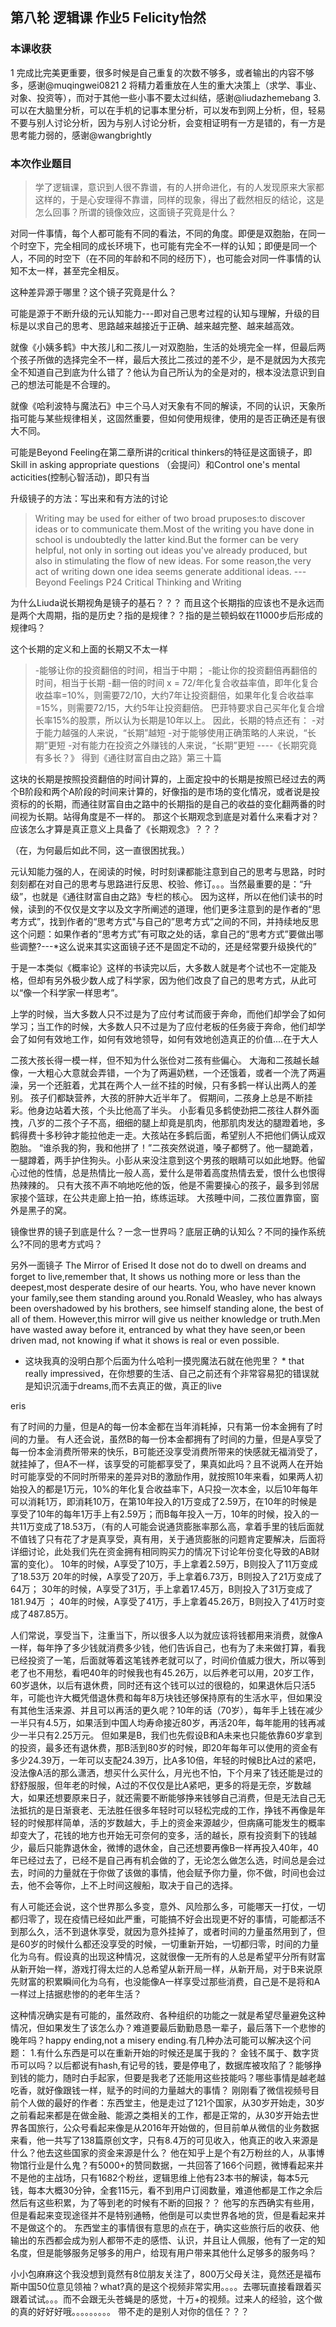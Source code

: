 
## 第八轮 逻辑课 作业5 Felicity怡然
### 本课收获
1 完成比完美更重要，很多时候是自己重复的次数不够多，或者输出的内容不够多，感谢@muqingwei0821
2 将精力着重放在人生的重大决策上（求学、事业、对象、投资等），而对于其他一些小事不要太过纠结，感谢@liudazhemebang 
3.可以在大脑里分析，可以在手机的记事本里分析，可以发布到网上分析，但，轻易不要与别人讨论分析，因为与别人讨论分析，会变相证明有一方是错的，有一方是思考能力弱的，感谢@wangbrightly

### 本次作业题目
> 学了逻辑课，意识到人很不靠谱，有的人拼命进化，有的人发现原来大家都这样的，于是心安理得不靠谱，同样的现象，得出了截然相反的结论，这是怎么回事？所谓的镜像效应，这面镜子究竟是什么？

对同一件事情，每个人都可能有不同的看法，不同的角度。即便是双胞胎，在同一个时空下，完全相同的成长环境下，也可能有完全不一样的认知；即便是同一个人，不同的时空下（在不同的年龄和不同的经历下），也可能会对同一件事情的认知不太一样，甚至完全相反。

这种差异源于哪里？这个镜子究竟是什么？

可能是源于不断升级的元认知能力---即对自己思考过程的认知与理解，升级的目标是以求自己的思考、思路越来越接近于正确、越来越完整、越来越高效。

就像《小姨多鹤》中大孩儿和二孩儿一对双胞胎，生活的处境完全一样，但最后两个孩子所做的选择完全不一样，最后大孩比二孩过的差不少，是不是就因为大孩完全不知道自己到底为什么错了？他认为自己所认为的全是对的，根本没法意识到自己的想法可能是不合理的。

就像《哈利波特与魔法石》中三个马人对天象有不同的解读，不同的认识，天象所指可能与某些规律相关，这固然重要，但如何使用规律，使用的是否正确还是有很大不同。

可能是Beyond Feeling在第二章所讲的critical thinkers的特征是这面镜子，即Skill in asking appropriate questions （会提问）和Control one's mental acticities(控制心智活动)，即只有当


升级镜子的方法：写出来和有方法的讨论
>Writing may be used for either of two broad pruposes:to discover ideas or to communicate them.Most of the writing you have done in school is undoubtedly  the latter kind.But the former can be very helpful, not only in sorting out ideas you've already produced, but also in stimulating the flow of new ideas. For some reason,the very act of writing down one idea seems generate additional ideas.
                    ---Beyond Feelings P24 Critical Thinking and Writing

为什么Liuda说长期视角是镜子的基石？？？
而且这个长期指的应该也不是永远而是两个大周期，指的是历史？指的是规律？？指的是兰顿蚂蚁在11000步后形成的规律吗？

这个长期的定义和上面的长期又不太一样
>-能够让你的投资翻倍的时间，相当于中期；
>-能让你的投资翻倍再翻倍的时间，相当于长期
>-翻一倍的时间 x = 72/年化复合收益率值，即年化复合收益率=10%，则需要72/10，大约7年让投资翻倍，如果年化复合收益率=15%，则需要72/15，大约5年让投资翻倍。
巴菲特要求自己买年化复合增长率15%的股票，所以认为长期是10年以上。
因此，长期的特点还有：
>-对于能力越强的人来说，“长期”越短
>-对于能够使用正确策略的人来说，“长期”更短
>-对有能力在投资之外赚钱的人来说，“长期”更短
>----《长期究竟有多长？》 得到《通往财富自由之路》第三十篇

这块的长期是按照投资翻倍的时间计算的，上面定投中的长期是按照已经过去的两个B阶段和两个A阶段的时间来计算的，好像指的是市场的变化情况，或者说是投资标的的长期，而通往财富自由之路中的长期指的是自己的收益的变化翻两番的时间视为长期。站得角度是不一样的。
那这个长期观念到底是对着什么来看才对？应该怎么才算是真正意义上具备了《长期观念》？？？








（在，为何最后如此不同，这一直很困扰我。）

元认知能力强的人，在阅读的时候，时时刻课都能注意到自己的思考与思路，时时刻刻都在对自己的思考与思路进行反思、校验、修订。。。当然最重要的是：“升级”，也就是《通往财富自由之路》专栏的核心。
因为这样，所以在他们读书的时候，读到的不仅仅是文字以及文字所阐述的道理，他们更多注意到的是作者的“思考方式”，找到作者的“思考方式"与自己的”思考方式”之间的不同，并持续地反思这个问题：如果作者的“思考方式”有可取之处的话，拿自己的“思考方式”要做出哪些调整?---*这么说来其实这面镜子还不是固定不动的，还是经常要升级换代的”

于是一本类似《概率论》这样的书读完以后，大多数人就是考个试也不一定能及格，但却有另外极少数人成了科学家，因为他们改良了自己的思考方式，从此可以“像一个科学家一样思考”。

上学的时候，当大多数人只不过是为了应付考试而疲于奔命，而他们却学会了如何学习；当工作的时候，大多数人只不过是为了应付老板的任务疲于奔命，他们却学会了如何有效地工作，如何有效地领导，如何有效地创造真正的价值....在于大人

二孩大孩长得一模一样，但不知为什么张俭对二孩有些偏心。
大海和二孩越长越像，一大粗心大意就会弄错，一个为了两遍奶糕，一个还饿着，或者一个洗了两遍澡，另一个还脏着，尤其在两个人一丝不挂的时候，只有多鹤一样认出两人的差别。
孩子们都缺营养，大孩的肝肿大近半年了。
假期间，二孩身上总是不断挂彩。他身边站着大孩，个头比他高了半头。
小彭看见多鹤使劲把二孩往人群外面拽，八岁的二孩个子不高，细细的腿上却竟是肌肉，他那肌肉发达的腿蹬着地，多鹤得费十多秒钟才能拉他走一走。大孩站在多鹤后面，希望别人不把他们俩认成双胞胎。
“谁杀我的狗，我和他拼了！”二孩突然说道，嗓子都劈了。他一腿跪着，一腿蹲着，两手护住狗头。小彭从来没注意到这个男孩的眼睛可以如此地野。他留心过他的性情，总是热情比一般人高，爱什么是带着高度热情去爱，恨什么也恨得热辣辣的。
只有大孩不声不响地吃他的饭，他是不需要操心的孩子，最多到邻居家接个篮球，在公共走廊上拍一拍，练练运球。
大孩睡中间，二孩位置靠窗，窗外是黑子的窝。



镜像世界的镜子到底是什么？一念一世界吗？底层正确的认知么？不同的操作系统么?不同的思考方式吗？

另外一面镜子
The Mirror of Erised 
It dose not do to dwell on dreams and forget to live,remember that,
It shows us nothing more or less than the deepest,most desperate desire of our hearts. You, who have never known your family,see them standing around you.Ronald Weasley, who has always been overshadowed by his brothers, see himself standing alone, the best of all of them. However,this mirror will give us neither knowledge or truth.Men have wasted away before it, entranced by what they have seen,or been driven mad, not knowing if what it shows is real or even possible.
* 这块我真的没明白那个后面为什么哈利一摸兜魔法石就在他兜里？ * 
that really impressived，在你想要的生活、自己之前还有个非常容易犯的错误就是知识沉湎于dreams,而不去真正的做，真正的live

eris


有了时间的力量，但是A的每一份本金都在当年消耗掉，只有第一份本金拥有了时间的力量。
有人还会说，虽然B的每一份本金都拥有了时间的力量，但是A享受了每一份本金消费所带来的快乐，B可能还没享受消费所带来的快感就无福消受了，就挂掉了，但A不一样，该享受的可能都享受了，果真如此吗？且不说两人在开始时可能享受的不同时所带来的差异对B的激励作用，就按照10年来看，如果两人初始投入的都是1万元，10%的年化复合收益率下，A只投一次本金，以后10年每年可以消耗1万，即消耗10万，在第10年投入的1万变成了2.59万，在10年的时候是享受了10年的每年1万手上有2.59万；而B每年投入一万，10年的时候，投入的一共11万变成了18.53万，（有的人可能会说通货膨胀率那么高，拿着手里的钱后面就不值钱了只有花了才是真享受，真有用，关于通货膨胀的问题肯定要解决，后面将详细讨论，此处我们先在资金拥有相同购买力的情况下讨论年份变化导致的AB财富的变化）。
10年的时候，A享受了10万，手上拿着2.59万，B则投入了11万变成了18.53万
20年的时候，A享受了20万，手上拿着6.73万，B则投入了21万变成了64万；
30年的时候，A享受了31万，手上拿着17.45万，B则投入了31万变成了181.94万 ；
40年的时候，A享受了41万，手上拿着45.26万，B则投入了41万时变成了487.85万。

人们常说，享受当下，注重当下，所以很多人以为就应该将钱都用来消费，就像A一样，每年挣了多少钱就消费多少钱，他们告诉自己，也有为了未来做打算，看我已经投资了一笔，后面就等着这笔钱养老就可以了，时间价值威力很大，所以等到老了也不用愁，看吧40年的时候我也有45.26万，以后养老可以用，20岁工作，60岁退休，以后有退休费，同时还有这个钱可以过的很稳的，如果退休后只活5年，可能也许大概凭借退休费和每年8万块钱还够保持原有的生活水平，但如果没有其他生活来源、并且可以再活的更久呢？10年的话（70岁），每年手上钱在减少一半只有4.5万，如果活到中国人均寿命接近80岁，再活20年，每年能用的钱再减少一半只有2.25万元。
但如果是B，我们也先假设B和A未来也只能依靠60岁拿到的投资，最多还有退休费，那B活到80岁的时候，即20年每年可以使用的资金有多少24.39万，一年可以支配24.39万，比A多10倍，年轻的时候B比A过的紧吧，没法像A活的那么潇洒，想买什么买什么，月光也不怕，下个月来了钱还能是过的舒舒服服，但年老的时候，A过的不仅仅是比A紧吧，更多的将是无奈，岁数越大，如果还想要原来日子，就还需要不断能够挣来钱够自己消费，但是无法自己无法抵抗的是日渐衰老、无法胜任很多年轻时可以轻松完成的工作，挣钱不再像是年轻的时候那样简单，活的岁数越大，手上的资金来源越少，但病痛可能发生的概率却变大了，花钱的地方也开始无可奈何的变多，活的越长，原有投资剩下的钱越少，最后只能靠退休金，微博的退休金，自己还想要再像B一样再投入40年，40年已经过去了，已经不是自己再有机会做的了，无论怎么做怎么选，时间总是会过去，时间的力量就在于你做了该做的事情，他会赋予你力量，你不做，时间也会过去，他不会等你，上不上时间这艘船，取决于自己的选择。

有人可能还会说，这个世界那么多变，意外、风险那么多，可能哪天一打仗，一切都归零了，现在疫情已经如此严重，可能搞不好会出现更不好的事情，可能都活不到那么久，活不到退休享受，就因为意外挂掉了，或者时间的力量虽然用到了，但是60岁的时候什么都还没享受的时候，一切重新开始，一切都归零，时间的力量化为乌有。假设真的出现这种情况，这就很像一无所有的人总是希望平分所有财富从新开始一样，游戏打得太烂的人总希望从新开局一样，从新开局，对于B来说原先财富的积累瞬间化为乌有，也没能像A一样享受过那些消费，自己是不是将和A一样过上拮据悲惨的的老年生活？

这种情况确实是有可能的，虽然政府、各种组织的功能之一就是希望尽量避免这种情况，但如果发生了该怎么办？难道要最后勤勤恳恳一辈子，最后落下一个悲惨的晚年吗？happy ending,not a misery ending.有几种办法可能可以解决这个问题：
1.有什么东西是可以在重新开始的时候还是属于我的？
金钱不属于、数字货币可以吗？以后都说有hash,有记号的钱，要是停电了，数据库被攻陷了？能够挣到钱的能力，随时白手起家，但要是我老了还能用这些技能吗？哪些事情是越老越吃香，就好像跟钱一样，赋予的时间的力量越大的事情？
刚刚看了微信视频号目前个人做的最好的作者：东西堂主，他是走过了121个国家，从30岁开始走，30岁之前看起来都是在做金融、能源之类相关的工作，都是正常的，从30岁开始去世界各国旅行，公众号看起来像是从2016年开始做的，但目前单从微信的业务数据来看，他一共写了138篇原创文字，只有8.4万的可见收入，他真正的收入来源是什么？他去这些国家的资金来源是什么？
他在知乎上是个有2万粉丝的人，从事博物馆行业是什么鬼？有5000+的赞同数据，一共回答了166个问题，微博看起来并不是他的主战场，只有1682个粉丝，逻辑思维上他有23本书的解读，每本5元钱，每本大概30分钟，全套115元，看不到用户订阅数量，难道他都是工作之余后然后有这些积累，为了等到老的时候有不断的回报？？
他写的东西确实有些用，但是看起来变现途径并不是特别通畅，他倒是可以卖世界各地的货，但是看起来并不是做这个的。
东西堂主的事情很有意思的点在于，确实这些旅行后的收获、他输出的东西都会成为别人都带不走的感悟、认识，并且让人佩服，他有了一定的知名度，但是能够服务足够多的用户，给现有用户带来其他什么足够多的服务吗？

小小包麻麻这个我没想到竟然有8位朋友关注了，800万父母关注，竟然还是福布斯中国50位意见领袖？what?真的是这个视频非常实用。。。。去哪玩直接看跟着买跟着试试。。。而不会跟无头苍蝇是的感觉，十万+的视频。过来人的经验，这个做的真的好好好哦。。。。。。。。。
带不走的是别人对你的信任？？？




